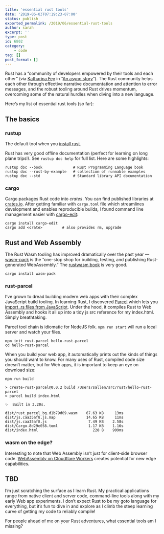 ```yaml
---
title: 'essential rust tools'
date: '2019-06-03T07:19:23-07:00'
status: publish
exported_permalink: /2019/06/essential-rust-tools
author: sarah
excerpt: ''
type: post
id: 6802
category:
    - code
tag: []
post_format: []
---
```

Rust has a “community of developers empowered by their tools and each other” (via [Katharina Fey](https://twitter.com/spacekookie) in “[An async story](https://www.youtube.com/watch?v=K_wnB9ibCMg&t=0m1s)“). The Rust community helps each other through effective narrative documentation and attention to error messages, and the robust tooling around Rust drives momentum, overcoming some of the natural hurdles when diving into a new language.

Here’s my list of essential rust tools (so far):

The basics
----------

### rustup

The default tool when you [install rust](https://www.rust-lang.org/tools/install).

Rust has very good offline documentation (perfect for learning on long plane trips!). See `rustup doc help` for full list. Here are some highlights:

```
rustup doc --book              # Rust Programming Language book
rustup doc --rust-by-example   # collection of runnable examples
rustup doc --std               # Standard library API documentation

```

### cargo

Cargo packages Rust code into *crates*. You can find published libraries at [crates.io](https://crates.io/). After getting familiar with `cargo.toml` file which streamlines development and enables reproducible builds, I found command line management easier with [cargo-edit](https://github.com/killercup/cargo-edit):

```
cargo install cargo-edit
cargo add <crate>         # also provides rm, upgrade

```

Rust and Web Assembly
---------------------

The Rust Wasm tooling has improved dramatically over the past year — [wasm-pack](https://rustwasm.github.io/) is the “one-stop shop for building, testing, and publishing Rust-generated WebAssembly.” The [rustwasm book](https://rustwasm.github.io/docs/book/) is very good.

```
cargo install wasm-pack

```

### rust-parcel

I’ve grown to dread building modern web apps with their complex JavaScript build tooling. In learning Rust, I discovered [Parcel](https://parceljs.org/) which lets you [import .rs files from JavaScript](https://parceljs.org/rust.html). Under the hood, it compiles Rust to Web Assembly and hooks it all up into a tidy js src reference for my index.html. Simply breathtaking.

Parcel tool chain is idiomatic for NodeJS folk. `npm run start` will run a local server and watch your files.

```
npm init rust-parcel hello-rust-parcel
cd hello-rust-parcel

```

When you build your web app, it automatically prints out the kinds of things you should want to know. For many uses of Rust, compiled code size doesn’t matter, but for Web apps, it is important to keep an eye on download size:

```
npm run build

> create-rust-parcel@0.0.2 build /Users/sallen/src/rust/hello-rust-parcel
> parcel build index.html

✨  Built in 3.20s.

dist/rust_parcel_bg.d1b79d09.wasm    67.63 KB     13ms
dist/js.caa35af8.js.map              14.65 KB     11ms
dist/js.caa35af8.js                   7.49 KB    2.58s
dist/Cargo.8d29e058.toml              1.17 KB    1.16s
dist/index.html                         228 B    999ms

```

### wasm on the edge?

Interesting to note that Web Assembly isn’t just for client-side browser code. [WebAssembly on Cloudflare Workers](https://blog.cloudflare.com/webassembly-on-cloudflare-workers/) creates potential for new edge capabilities.

TBD
---

I’m just scratching the surface as I learn Rust. My practical applications range from native client and server code, command-line tools along with my early Web app experiments. I don’t expect Rust to be my goto language for everything, but it’s fun to dive in and explore as I climb the steep learning curve of getting my code to reliably compile!

For people ahead of me on your Rust adventures, what essential tools am I missing?